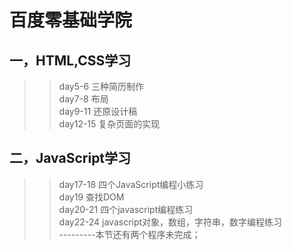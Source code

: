 百度零基础学院<br/>
===
一，HTML,CSS学习<br />
----
>>day5-6 三种简历制作<br/>
>>day7-8 布局<br/>
>>day9-11 还原设计稿<br />
>>day12-15 复杂页面的实现<br />

二，JavaScript学习<br />
----
>>day17-18 四个JavaScript编程小练习<br />
>>day19 查找DOM<br />
>>day20-21 四个javascript编程练习<br /> 
>>day22-24 javascript对象，数组，字符串，数字编程练习<br />
---------本节还有两个程序未完成；
  
